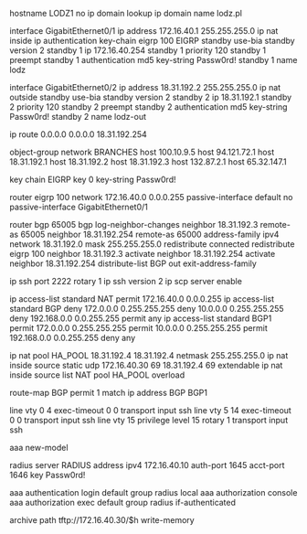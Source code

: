 hostname LODZ1
no ip domain lookup
ip domain name lodz.pl

interface GigabitEthernet0/1
 ip address 172.16.40.1 255.255.255.0
 ip nat inside
 ip authentication key-chain eigrp 100 EIGRP
 standby use-bia
 standby version 2
 standby 1 ip 172.16.40.254
 standby 1 priority 120
 standby 1 preempt
 standby 1 authentication md5 key-string Passw0rd!
 standby 1 name lodz
 
interface GigabitEthernet0/2
 ip address 18.31.192.2 255.255.255.0
 ip nat outside
 standby use-bia
 standby version 2
 standby 2 ip 18.31.192.1
 standby 2 priority 120
 standby 2 preempt
 standby 2 authentication md5 key-string Passw0rd!
 standby 2 name lodz-out

ip route 0.0.0.0 0.0.0.0 18.31.192.254

object-group network BRANCHES 
 host 100.10.9.5
 host 94.121.72.1
 host 18.31.192.1
 host 18.31.192.2
 host 18.31.192.3
 host 132.87.2.1
 host 65.32.147.1

key chain EIGRP
 key 0
  key-string Passw0rd! 

router eigrp 100
 network 172.16.40.0 0.0.0.255
 passive-interface default
 no passive-interface GigabitEthernet0/1

router bgp 65005
 bgp log-neighbor-changes
 neighbor 18.31.192.3 remote-as 65005
 neighbor 18.31.192.254 remote-as 65000
 address-family ipv4
  network 18.31.192.0 mask 255.255.255.0
  redistribute connected
  redistribute eigrp 100
  neighbor 18.31.192.3 activate
  neighbor 18.31.192.254 activate
  neighbor 18.31.192.254 distribute-list BGP out
 exit-address-family

ip ssh port 2222 rotary 1
ip ssh version 2
ip scp server enable
 
ip access-list standard NAT
 permit 172.16.40.0 0.0.0.255
ip access-list standard BGP
 deny 172.0.0.0 0.255.255.255
 deny 10.0.0.0 0.255.255.255
 deny 192.168.0.0 0.0.255.255
 permit any
ip access-list standard BGP1
 permit 172.0.0.0 0.255.255.255
 permit 10.0.0.0 0.255.255.255
 permit 192.168.0.0 0.0.255.255
 deny any

ip nat pool HA_POOL 18.31.192.4 18.31.192.4 netmask 255.255.255.0
ip nat inside source static udp 172.16.40.30 69 18.31.192.4 69 extendable
ip nat inside source list NAT pool HA_POOL overload

route-map BGP permit 1 
 match ip address BGP BGP1
 
line vty 0 4
 exec-timeout 0 0
 transport input ssh
line vty 5 14
 exec-timeout 0 0
 transport input ssh
line vty 15
 privilege level 15
 rotary 1
 transport input ssh

aaa new-model

radius server RADIUS
 address ipv4 172.16.40.10 auth-port 1645 acct-port 1646
 key Passw0rd!

aaa authentication login default group radius local
aaa authorization console
aaa authorization exec default group radius if-authenticated

archive
 path tftp://172.16.40.30/$h
 write-memory